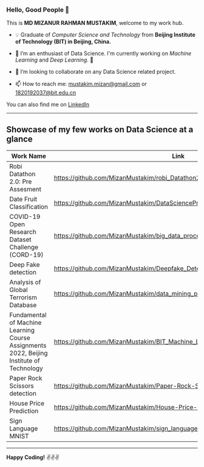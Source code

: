 ### Hello, Good People 👋 

This is **MD MIZANUR RAHMAN MUSTAKIM**, welcome to my work hub.




<!--
**MizanMustakim/MizanMustakim** is a ✨ _special_ ✨ repository because its `README.md` (this file) appears on your GitHub profile.

Here are some ideas to get you started:-->

- :bulb: Graduate of *Computer Science and Technology* from **Beijing Institute of Technology (BIT) in Beijing, China.**

- 🔭 I’m an enthusiast of Data Science. I'm currently working on *Machine Learning* and *Deep Learning*. :100:

- 👯 I’m looking to collaborate on any Data Science related project.

- 📫 How to reach me: mustakim.mizan@gmail.com or 1820192037@bit.edu.cn 

You can also find me on [LinkedIn](https://www.linkedin.com/in/md-mizanur-rahman-mustakim/)

-----------------------------------------------------------------------------------------------
**Showcase of my few works on Data Science at a glance**
-----------------------------------------------------------------------------------------------
| Work Name | Link |
| --------------------------------------- | ---------------------------------------------------------------------------------------------- |
| Robi Datathon 2.0: Pre Assesment | https://github.com/MizanMustakim/robi_Datathon2.0_pre-assesment |
| Date Fruit Classification | https://github.com/MizanMustakim/DataScienceProject_6thSemesterBIT |
| COVID-19 Open Research Dataset Challenge (CORD-19) | https://github.com/MizanMustakim/big_data_processing_final_project |
| Deep Fake detection | https://github.com/MizanMustakim/Deepfake_Detection |
| Analysis of Global Terrorism Database | https://github.com/MizanMustakim/data_mining_project |
| Fundamental of Machine Learning Course Assignments 2022, Beijing Institute of Technology | https://github.com/MizanMustakim/BIT_Machine_Learning_Course_Assignments_2022 |
| Paper Rock Scissors detection | https://github.com/MizanMustakim/Paper-Rock-Scissors-detection-Deep_Learning |
| House Price Prediction | https://github.com/MizanMustakim/House-Price-ML-project |
| Sign Language MNIST | https://github.com/MizanMustakim/sign_language_mnist |
-------------------------------------------------------------------------------------------------

**Happy Coding!** :v::v::v:


<!-- 🌱 I’m currently learning ...

- 🤔 I’m looking for help with ... 

- 💬 Ask me about ...



- 😄 Pronouns: ...

- ⚡ Fun fact: ... -->




